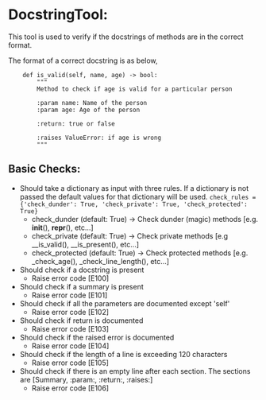 # DocstringTool:

This tool is used to verify if the docstrings of methods are in the correct format.

The format of a correct docstring is as below,

        def is_valid(self, name, age) -> bool:
            """
            Method to check if age is valid for a particular person
            
            :param name: Name of the person
            :param age: Age of the person

            :return: true or false
            
            :raises ValueError: if age is wrong
            """

## Basic Checks:

- Should take a dictionary as input with three rules. If a dictionary is not passed the default values for that dictionary will be used.
    `check_rules = {'check_dunder': True, 'check_private': True, 'check_protected': True}`
    - check_dunder (default: True) -> Check dunder (magic) methods [e.g. __init__(), __repr__(), etc...]
    - check_private (default: True) -> Check private methods [e.g __is_valid(), __is_present(), etc...]
    - check_protected (default: True) -> Check protected methods [e.g. _check_age(), _check_line_length(), etc...]
- Should check if a docstring is present
    - Raise error code [E100]
- Should check if a summary is present
    - Raise error code [E101]
- Should check if all the parameters are documented except 'self'
    - Raise error code [E102]
- Should check if return is documented
    - Raise error code [E103]
- Should check if the raised error is documented
    - Raise error code [E104]
- Should check if the length of a line is exceeding 120 characters
    - Raise error code [E105]
- Should check if there is an empty line after each section. The sections are [Summary, :param:, :return:, :raises:]
    - Raise error code [E106]
